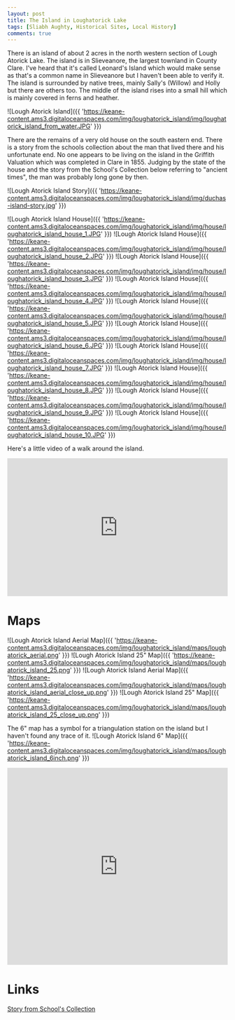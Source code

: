```yaml
---
layout: post
title: The Island in Loughatorick Lake
tags: [Sliabh Aughty, Historical Sites, Local History]
comments: true
---
```


There is an island of about 2 acres in the north western section of Lough Atorick Lake. The island is in Slieveanore, the largest townland in County Clare. I've heard that it's called Leonard's Island which would make sense as that's a common name in Slieveanore but I haven't been able to verify it. The island is surrounded by native trees, mainly Sally's (Willow) and Holly but there are others too. The middle of the island rises into a small hill which is mainly covered in ferns and heather.

![Lough Atorick Island]({{ 'https://keane-content.ams3.digitaloceanspaces.com/img/loughatorick_island/img/loughatorick_island_from_water.JPG' }})

There are the remains of a very old house on the south eastern end. There is a story from the schools collection about the man that lived there and his unfortunate end. No one appears to be living on the island in the Griffith Valuation which was completed in Clare in 1855. Judging by the state of the house and the story from the School's Collection below referring to "ancient times", the man was probably long gone by then.

![Lough Atorick Island Story]({{ 'https://keane-content.ams3.digitaloceanspaces.com/img/loughatorick_island/img/duchas-island-story.jpg' }})

![Lough Atorick Island House]({{ 'https://keane-content.ams3.digitaloceanspaces.com/img/loughatorick_island/img/house/loughatorick_island_house_1.JPG' }})
![Lough Atorick Island House]({{ 'https://keane-content.ams3.digitaloceanspaces.com/img/loughatorick_island/img/house/loughatorick_island_house_2.JPG' }})
![Lough Atorick Island House]({{ 'https://keane-content.ams3.digitaloceanspaces.com/img/loughatorick_island/img/house/loughatorick_island_house_3.JPG' }})
![Lough Atorick Island House]({{ 'https://keane-content.ams3.digitaloceanspaces.com/img/loughatorick_island/img/house/loughatorick_island_house_4.JPG' }})
![Lough Atorick Island House]({{ 'https://keane-content.ams3.digitaloceanspaces.com/img/loughatorick_island/img/house/loughatorick_island_house_5.JPG' }})
![Lough Atorick Island House]({{ 'https://keane-content.ams3.digitaloceanspaces.com/img/loughatorick_island/img/house/loughatorick_island_house_6.JPG' }})
![Lough Atorick Island House]({{ 'https://keane-content.ams3.digitaloceanspaces.com/img/loughatorick_island/img/house/loughatorick_island_house_7.JPG' }})
![Lough Atorick Island House]({{ 'https://keane-content.ams3.digitaloceanspaces.com/img/loughatorick_island/img/house/loughatorick_island_house_8.JPG' }})
![Lough Atorick Island House]({{ 'https://keane-content.ams3.digitaloceanspaces.com/img/loughatorick_island/img/house/loughatorick_island_house_9.JPG' }})
![Lough Atorick Island House]({{ 'https://keane-content.ams3.digitaloceanspaces.com/img/loughatorick_island/img/house/loughatorick_island_house_10.JPG' }})

Here's a little video of a walk around the island.
<iframe width="100%" height="315" src="https://www.youtube.com/embed/yoUzf343bcw" title="YouTube video player" frameborder="0" allow="accelerometer; autoplay; clipboard-write; encrypted-media; gyroscope; picture-in-picture" allowfullscreen></iframe>

# Maps
![Lough Atorick Island Aerial Map]({{ 'https://keane-content.ams3.digitaloceanspaces.com/img/loughatorick_island/maps/loughatorick_aerial.png' }})
![Lough Atorick Island 25" Map]({{ 'https://keane-content.ams3.digitaloceanspaces.com/img/loughatorick_island/maps/loughatorick_island_25.png' }})
![Lough Atorick Island Aerial Map]({{ 'https://keane-content.ams3.digitaloceanspaces.com/img/loughatorick_island/maps/loughatorick_island_aerial_close_up.png' }})
![Lough Atorick Island 25" Map]({{ 'https://keane-content.ams3.digitaloceanspaces.com/img/loughatorick_island/maps/loughatorick_island_25_close_up.png' }})

The 6" map has a symbol for a triangulation station on the island but I haven't found any trace of it.
![Lough Atorick Island 6" Map]({{ 'https://keane-content.ams3.digitaloceanspaces.com/img/loughatorick_island/maps/loughatorick_island_6inch.png' }})

<iframe width="100%" height="450" frameborder="0" style="border:0" src="https://www.google.com/maps/embed/v1/place?q=53.020636,-8.554596
&amp;key=AIzaSyBVNC6dbEIPRjV2os7cRJfSaEh7WLjx9ZQ&maptype=satellite"></iframe>

# Links
[Story from School's Collection](https://www.duchas.ie/en/cbes/4583312/4578704)

